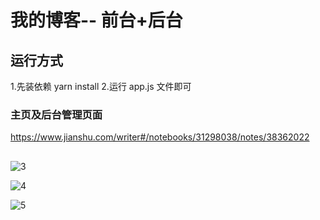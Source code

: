 # 我的博客-- 前台+后台

## 运行方式

1.先装依赖 yarn install 2.运行 app.js 文件即可

### 主页及后台管理页面

https://www.jianshu.com/writer#/notebooks/31298038/notes/38362022

##

![3](https://github.com/leejungyong/myblog2-mvkt/tree/master/public/images/3.png)

![4](https://github.com/leejungyong/myblog2-mvkt/tree/master/public/images/4.png)

![5](https://github.com/leejungyong/myblog2-mvkt/tree/master/public/images/5.png)
